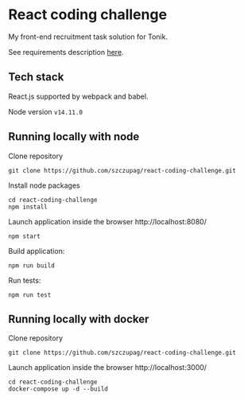 # React coding challenge
My front-end recruitment task solution for Tonik.

See requirements description [here](https://gist.github.com/wpasinski/927ef71e7036fdb2e1b4bb24a87ac87e).

## Tech stack
React.js supported by webpack and babel.

Node version `v14.11.0`

## Running locally with node
Clone repository
```
git clone https://github.com/szczupag/react-coding-challenge.git
```
Install node packages
```
cd react-coding-challenge
npm install
```
Launch application inside the browser http://localhost:8080/
```
npm start
```
Build application:
```
npm run build
```
Run tests:
```
npm run test
```

## Running locally with docker
Clone repository
```
git clone https://github.com/szczupag/react-coding-challenge.git
```
Launch application inside the browser http://localhost:3000/
```
cd react-coding-challenge
docker-compose up -d --build
```
